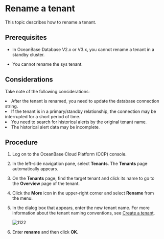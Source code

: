 # Rename a tenant

This topic describes how to rename a tenant.

## Prerequisites

* In OceanBase Database V2.x or V3.x, you cannot rename a tenant in a standby cluster.

* You cannot rename the sys tenant.

## Considerations

Take note of the following considerations:

<li>After the tenant is renamed, you need to update the database connection string. </li>
<li>If the tenant is in a primary/standby relationship, the connection may be interrupted for a short period of time. </li>
<li>You need to search for historical alerts by the original tenant name. </li>
<li>The historical alert data may be incomplete. </li>

## Procedure

1. Log on to the OceanBase Cloud Platform (OCP) console.

2. In the left-side navigation pane, select **Tenants**. The **Tenants** page automatically appears.

3. On the **Tenants** page, find the target tenant and click its name to go to the **Overview** page of the tenant.

4. Click the **More** icon in the upper-right corner and select **Rename** from the menu.

5. In the dialog box that appears, enter the new tenant name. For more information about the tenant naming conventions, see [Create a tenant](../300.create-a-tenant.md).

   ![1122](https://obbusiness-private.oss-cn-shanghai.aliyuncs.com/doc/img/ocp/432/rename.png)

6. Enter **rename** and then click **OK**.
